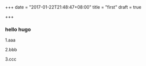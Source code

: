 +++
date = "2017-01-22T21:48:47+08:00"
title = "first"
draft = true

+++

### hello hugo

1.aaa

2.bbb

3.ccc



